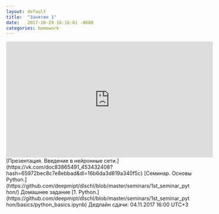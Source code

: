 ```yaml
---
layout: default
title:  "Занятие 1"
date:   2017-10-29 16:16:01 -0600
categories: homework
---
```


<center><div class="video-container"><iframe width="560" height="315" src="https://www.youtube.com/embed/23zhVwjrdU8" frameborder="0" allowfullscreen></iframe></div></center>
[Презентация. Введение в нейронные сети.](https://vk.com/doc83865491_453432408?hash=65972bec8c7e8ebbad&dl=16b6da3d819a340f5c)  
[Семинар. Основы Python.](https://github.com/deepmipt/dlschl/blob/master/seminars/1st_seminar_python/)    
Домашнее задание
[1. Python.](https://github.com/deepmipt/dlschl/blob/master/seminars/1st_seminar_python/basics/python_basics.ipynb)    
Дедлайн сдачи: 04.11.2017 16:00 UTC+3

